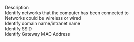 Description  
Identify networks that the computer has been connected to  
Networks could be wireless or wired  
Identify domain name/intranet name  
Identify SSID  
Identify Gateway MAC Address  